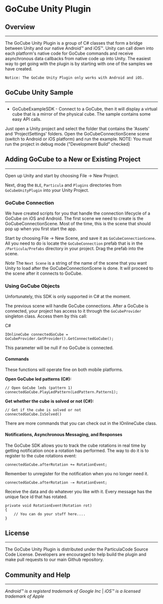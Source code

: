 # GoCube Unity Plugin

## Overview

---

The GoCube Unity Plugin is a group of C# classes that form a bridge between Unity and our native Android™ and iOS™. Unity can call down into each platform's native code for GoCube commands and receive asynchronous data callbacks from native code up into Unity.  The easiest way to get going with the plugin is by starting with one of the samples we have created.

	Notice: The GoCube Unity Plugin only works with Android and iOS.
	
## GoCube Unity Sample

---

* GoCubeExampleSDK - Connect to a GoCube, then it will display a virtual cube that is a mirror of the physical cube. The sample contains some easy API calls.

Just open a Unity project and select the folder that contains the 'Assets' and 'ProjectSettings' folders.
Open the GoCubeConnectionScene scene (switch to Android or iOS platform) and run the example.
NOTE: You must run the project in debug mode ("Development Build" checked)
	
## Adding GoCube to a New or Existing Project

---

Open up Unity and start by choosing File -> New Project.

Next, drag the `BLE`, `Particula` and `Plugins`  directories from `GoCubeUnityPlugin` into your Unity Project.

### GoCube Connection

We have created scripts for you that handle the connection lifecycle of a GoCube on iOS and Android. The first scene we need to create is the GoCubeConnectionScene.  Most of the time, this is the scene that should pop up when you first start the app.  

Start by choosing File -> New Scene, and save it as `GoCubeConnectionScene`.  All you need to do is locate the `GoCubeConnection` prefab that is in the `/Particula/Prefabs` directory in your project.  Drag the prefab into the scene.  

*Note* The `Next Scene` is a string of the name of the scene that you want Unity to load after the GoCubeConnectionScene is done.  It will proceed to the scene after it connects to GoCube.   

### Using GoCube Objects

Unfortunately, this SDK is only supported in C# at the moment.

The previous scene will handle GoCube connections.  After a GoCube is connected, your project has access to it through the `GoCubeProvider` singleton class.  Access them by this call:

C#
	
	IOnlineCube connectedGoCube = GoCubeProvider.GetProvider().GetConnectedGoCube();

		
This parameter will be null if no GoCube is connected.

#### Commands

These functions will operate fine on both mobile platforms.  

**Open GoCube led patterns (C#):**

	// Open GoCube leds (pattern 1)
	connectedGoCube.PlayLedPattern(LedPattern.Pattern1);
  
**Get whether the cube is solved or not (C#):**

	// Get if the cube is solved or not
	connectedGoCube.IsSolved()  
	
There are more commands that you can check out in the IOnlineCube class. 

#### Notifications, Asynchronous Messaging, and Responses

The GoCube SDK allows you to track the cube rotations in real time by getting notification once a rotation has performed.
The way to do it is to register to the cube rotations event:

	connectedGoCube.afterRotation += RotationEvent;
	
Remember to unregister for the notification when you no longer need it.

	connectedGoCube.afterRotation -= RotationEvent;

Receive the data and do whatever you like with it.  Every message has the unique face id that has rotated.

	private void RotationEvent(Rotation rot) 
	{
		// You can do your stuff here....
	}

## License

---
The GoCube Unity Plugin is distributed under the ParticulaCode Source Code License.  Developers are encouraged to help build the plugin and make pull requests to our main Github repository.

## Community and Help

---


*Android™ is a registerd trademark of Google Inc* |
*iOS™ is a licensed trademark of Apple*
